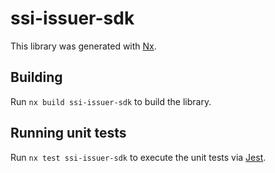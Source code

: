 # ssi-issuer-sdk

This library was generated with [Nx](https://nx.dev).

## Building

Run `nx build ssi-issuer-sdk` to build the library.

## Running unit tests

Run `nx test ssi-issuer-sdk` to execute the unit tests via [Jest](https://jestjs.io).
